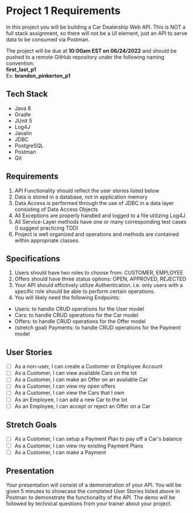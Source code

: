# Project 1 Requirements

In this project you will be building a Car Dealership Web API. This is NOT a full stack assignment, so there will not be a UI element, just an API to serve data to be consumed via Postman.

The project will be due at **10:00am EST on 06/24/2022** and should be pushed to a remote GitHub repository under the following naming convention: 
<br> **first_last_p1**
<br> Ex: **brandon_pinkerton_p1**

## Tech Stack
- Java 8
- Gradle
- JUnit 5
- Log4J
- Javalin
- JDBC
- PostgreSQL
- Postman
- Git

## Requirements
1. API Functionality should reflect the user stories listed below
2. Data is stored in a database, not in application memory
3. Data Access is performed through the use of JDBC in a data layer consisting of Data Access Objects
4. All Exceptions are properly handled and logged to a file utilizing Log4J
5. All Service-Layer methods have one or many corresponding test cases (I suggest practicing TDD)
6. Project is well organized and operations and methods are contained within appropriate classes.

## Specifications
1. Users should have two roles to choose from: CUSTOMER, EMPLOYEE
2. Offers should have three status options: OPEN, APPROVED, REJECTED
3. Your API should effictively utilize Authentication. I.e. only users with a specific role should be able to perform certain operations.
4. You will likely need the following Endpoints:
- Users: to handle CRUD operations for the User model
- Cars: to handle CRUD operations for the Car model
- Offers: to handle CRUD operations for the Offer model
- (stretch goal) Payments: to handle CRUD operations for the Payment model

## User Stories
- [ ] As a non-user, I can create a Customer or Employee Account
- [ ] As a Customer, I can view available Cars on the lot
- [ ] As a Customer, I can make an Offer on an available Car
- [ ] As a Customer, I can view my open offers
- [ ] As a Customer, I can view the Cars that I own
- [ ] As an Employee, I can add a new Car to the lot
- [ ] As an Employee, I can accept or reject an Offer on a Car

## Stretch Goals
- [ ] As a Customer, I can setup a Payment Plan to pay off a Car's balance
- [ ] As a Customer, I can view my existing Payment Plans
- [ ] As a Customer, I can make a Payment

## Presentation
Your presentation will consist of a demonstration of your API. You will be given 5 minutes to showcase the completed User Stories listed above in Postman to demonstrate the functionality of the API. The demo will be followed by technical questions from your trainer about your project.
